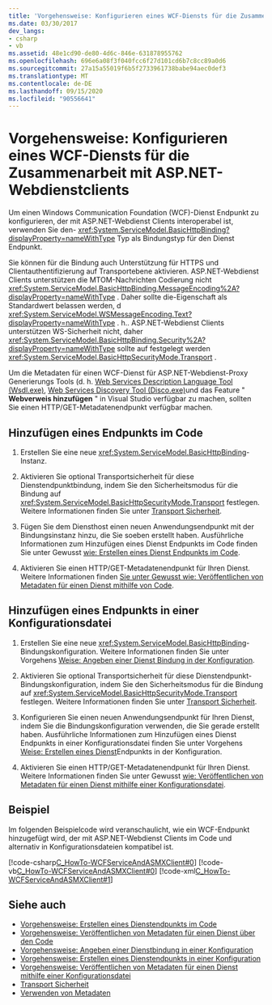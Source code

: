 ```yaml
---
title: 'Vorgehensweise: Konfigurieren eines WCF-Diensts für die Zusammenarbeit mit ASP.NET-Webdienstclients'
ms.date: 03/30/2017
dev_langs:
- csharp
- vb
ms.assetid: 48e1cd90-de80-4d6c-846e-631878955762
ms.openlocfilehash: 696e6a08f3f040fcc6f27d101cd6b7c8cc89a0d6
ms.sourcegitcommit: 27a15a55019f6b5f2733961738babe94aec0def3
ms.translationtype: MT
ms.contentlocale: de-DE
ms.lasthandoff: 09/15/2020
ms.locfileid: "90556641"
---
```

# <a name="how-to-configure-wcf-service-to-interoperate-with-aspnet-web-service-clients"></a>Vorgehensweise: Konfigurieren eines WCF-Diensts für die Zusammenarbeit mit ASP.NET-Webdienstclients

Um einen Windows Communication Foundation (WCF)-Dienst Endpunkt zu konfigurieren, der mit ASP.NET-Webdienst Clients interoperabel ist, verwenden Sie den- <xref:System.ServiceModel.BasicHttpBinding?displayProperty=nameWithType> Typ als Bindungstyp für den Dienst Endpunkt.  
  
 Sie können für die Bindung auch Unterstützung für HTTPS und Clientauthentifizierung auf Transportebene aktivieren. ASP.NET-Webdienst Clients unterstützen die MTOM-Nachrichten Codierung nicht <xref:System.ServiceModel.BasicHttpBinding.MessageEncoding%2A?displayProperty=nameWithType> . Daher sollte die-Eigenschaft als Standardwert belassen werden, d <xref:System.ServiceModel.WSMessageEncoding.Text?displayProperty=nameWithType> . h.. ASP.NET-Webdienst Clients unterstützen WS-Sicherheit nicht, daher <xref:System.ServiceModel.BasicHttpBinding.Security%2A?displayProperty=nameWithType> sollte auf festgelegt werden <xref:System.ServiceModel.BasicHttpSecurityMode.Transport> .  
  
 Um die Metadaten für einen WCF-Dienst für ASP.NET-Webdienst-Proxy Generierungs Tools (d. h. [Web Services Description Language Tool (Wsdl.exe)](/previous-versions/dotnet/netframework-4.0/7h3ystb6(v=vs.100)), [Web Services Discovery Tool (Disco.exe)](/previous-versions/dotnet/netframework-4.0/cy2a3ybs(v=vs.100))und das Feature " **Webverweis hinzufügen** " in Visual Studio verfügbar zu machen, sollten Sie einen HTTP/GET-Metadatenendpunkt verfügbar machen.  
  
## <a name="add-an-endpoint-in-code"></a>Hinzufügen eines Endpunkts im Code  
  
1. Erstellen Sie eine neue <xref:System.ServiceModel.BasicHttpBinding>-Instanz.  
  
2. Aktivieren Sie optional Transportsicherheit für diese Dienstendpunktbindung, indem Sie den Sicherheitsmodus für die Bindung auf <xref:System.ServiceModel.BasicHttpSecurityMode.Transport> festlegen. Weitere Informationen finden Sie unter [Transport Sicherheit](transport-security.md).  
  
3. Fügen Sie dem Diensthost einen neuen Anwendungsendpunkt mit der Bindungsinstanz hinzu, die Sie soeben erstellt haben. Ausführliche Informationen zum Hinzufügen eines Dienst Endpunkts im Code finden Sie unter Gewusst [wie: Erstellen eines Dienst Endpunkts im Code](how-to-create-a-service-endpoint-in-code.md).  
  
4. Aktivieren Sie einen HTTP/GET-Metadatenendpunkt für Ihren Dienst. Weitere Informationen finden [Sie unter Gewusst wie: Veröffentlichen von Metadaten für einen Dienst mithilfe von Code](how-to-publish-metadata-for-a-service-using-code.md).  
  
## <a name="add-an-endpoint-in-a-configuration-file"></a>Hinzufügen eines Endpunkts in einer Konfigurationsdatei  
  
1. Erstellen Sie eine neue <xref:System.ServiceModel.BasicHttpBinding>-Bindungskonfiguration. Weitere Informationen finden Sie unter Vorgehens [Weise: Angeben einer Dienst Bindung in der Konfiguration](../how-to-specify-a-service-binding-in-configuration.md).  
  
2. Aktivieren Sie optional Transportsicherheit für diese Dienstendpunkt-Bindungskonfiguration, indem Sie den Sicherheitsmodus für die Bindung auf <xref:System.ServiceModel.BasicHttpSecurityMode.Transport> festlegen. Weitere Informationen finden Sie unter [Transport Sicherheit](transport-security.md).  
  
3. Konfigurieren Sie einen neuen Anwendungsendpunkt für Ihren Dienst, indem Sie die Bindungskonfiguration verwenden, die Sie gerade erstellt haben. Ausführliche Informationen zum Hinzufügen eines Dienst Endpunkts in einer Konfigurationsdatei finden Sie unter Vorgehens [Weise: Erstellen eines Dienst](how-to-create-a-service-endpoint-in-configuration.md)Endpunkts in der Konfiguration.  
  
4. Aktivieren Sie einen HTTP/GET-Metadatenendpunkt für Ihren Dienst. Weitere Informationen finden Sie unter Gewusst [wie: Veröffentlichen von Metadaten für einen Dienst mithilfe einer Konfigurationsdatei](how-to-publish-metadata-for-a-service-using-a-configuration-file.md).  
  
## <a name="example"></a>Beispiel  
 Im folgenden Beispielcode wird veranschaulicht, wie ein WCF-Endpunkt hinzugefügt wird, der mit ASP.NET-Webdienst Clients im Code und alternativ in Konfigurationsdateien kompatibel ist.  
  
 [!code-csharp[C_HowTo-WCFServiceAndASMXClient#0](../../../../samples/snippets/csharp/VS_Snippets_CFX/c_howto-wcfserviceandasmxclient/cs/program.cs#0)]
 [!code-vb[C_HowTo-WCFServiceAndASMXClient#0](../../../../samples/snippets/visualbasic/VS_Snippets_CFX/c_howto-wcfserviceandasmxclient/vb/program.vb#0)]
 [!code-xml[C_HowTo-WCFServiceAndASMXClient#1](../../../../samples/snippets/csharp/VS_Snippets_CFX/c_howto-wcfserviceandasmxclient/common/app.config#1)]
  
## <a name="see-also"></a>Siehe auch

- [Vorgehensweise: Erstellen eines Dienstendpunkts im Code](how-to-create-a-service-endpoint-in-code.md)
- [Vorgehensweise: Veröffentlichen von Metadaten für einen Dienst über den Code](how-to-publish-metadata-for-a-service-using-code.md)
- [Vorgehensweise: Angeben einer Dienstbindung in einer Konfiguration](../how-to-specify-a-service-binding-in-configuration.md)
- [Vorgehensweise: Erstellen eines Dienstendpunkts in einer Konfiguration](how-to-create-a-service-endpoint-in-configuration.md)
- [Vorgehensweise: Veröffentlichen von Metadaten für einen Dienst mithilfe einer Konfigurationsdatei](how-to-publish-metadata-for-a-service-using-a-configuration-file.md)
- [Transport Sicherheit](transport-security.md)
- [Verwenden von Metadaten](using-metadata.md)
